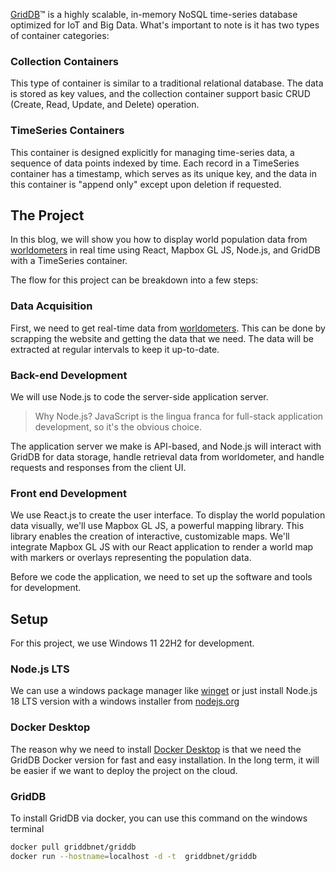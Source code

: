 [GridDB](https://griddb.net/en/)™ is a highly scalable, in-memory NoSQL time-series database optimized for IoT and Big Data. What's important to note is it has two types of container categories:

### Collection Containers
This type of container is similar to a traditional relational database. The data is stored as key values, and the collection container support basic CRUD (Create, Read, Update, and Delete) operation. 

### TimeSeries Containers
This container is designed explicitly for managing time-series data, a sequence of data points indexed by time. Each record in a TimeSeries container has a timestamp, which serves as its unique key, and the data in this container is "append only" except upon deletion if requested.

## The Project
In this blog, we will show you how to display world population data from [worldometers](https://www.worldometers.info/) in real time using React, Mapbox GL JS, Node.js, and GridDB with a TimeSeries container.

The flow for this project can be breakdown into a few steps:

### Data Acquisition 
First, we need to get real-time data from [worldometers](https://www.worldometers.info/). This can be done by scrapping the website and getting the data that we need. The data will be extracted at regular intervals to keep it up-to-date.

### Back-end Development
We will use Node.js to code the server-side application server. 

> Why Node.js? JavaScript is the lingua franca for full-stack application development, so it's the obvious choice.

The application server we make is API-based, and Node.js will interact with GridDB for data storage, handle retrieval data from worldometer, and handle requests and responses from the client UI.
 
### Front end Development
We use React.js to create the user interface. To display the world population data visually, we'll use Mapbox GL JS, a powerful mapping library. This library enables the creation of interactive, customizable maps. We'll integrate Mapbox GL JS with our React application to render a world map with markers or overlays representing the population data.

Before we code the application, we need to set up the software and tools for development.

## Setup
For this project, we use Windows 11 22H2 for development. 

### Node.js LTS
We can use a windows package manager like [winget](https://github.com/microsoft/winget-cli) or just install Node.js 18 LTS version with a windows installer from [nodejs.org](https://nodejs.org/dist/v18.15.0/node-v18.15.0-x64.msi)

### Docker Desktop
The reason why we need to install [Docker Desktop](https://www.docker.com/products/docker-desktop/) is that we need the GridDB Docker version for fast and easy installation. In the long term, it will be easier if we want to deploy the project on the cloud.

### GridDB
To install GridDB via docker, you can use this command on the windows terminal

```bash
docker pull griddbnet/griddb
docker run --hostname=localhost -d -t  griddbnet/griddb
```


